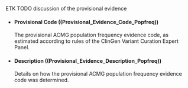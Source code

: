 
ETK TODO discussion of the provisional evidence

* #### Provisional Code ((Provisional_Evidence_Code_Popfreq))
	The provisional ACMG population frequency evidence code, as estimated according to rules of the ClinGen Variant Curation Expert Panel.
* #### Description ((Provisional_Evidence_Description_Popfreq))
	Details on how the provisional ACMG population frequency evidence code was determined.
